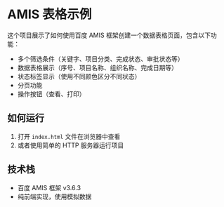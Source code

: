 # AMIS 表格示例

这个项目展示了如何使用百度 AMIS 框架创建一个数据表格页面，包含以下功能：

- 多个筛选条件（关键字、项目分类、完成状态、审批状态等）
- 数据表格展示（序号、项目名称、组织名称、完成日期等）
- 状态标签显示（使用不同颜色区分不同状态）
- 分页功能
- 操作按钮（查看、打印）

## 如何运行

1. 打开 `index.html` 文件在浏览器中查看
2. 或者使用简单的 HTTP 服务器运行项目

## 技术栈

- 百度 AMIS 框架 v3.6.3
- 纯前端实现，使用模拟数据

